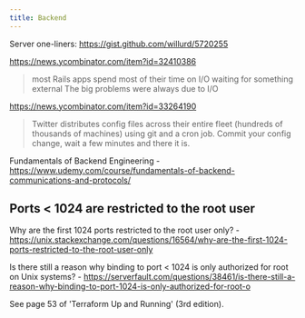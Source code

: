 ```yaml
---
title: Backend
---
```


Server one-liners: https://gist.github.com/willurd/5720255

https://news.ycombinator.com/item?id=32410386

> most Rails apps spend most of their time on I/O waiting for something external
> The big problems were always due to I/O

https://news.ycombinator.com/item?id=33264190

> Twitter distributes config files across their entire fleet (hundreds of thousands of machines) using git and a cron job. Commit your config change, wait a few minutes and there it is.

Fundamentals of Backend Engineering - https://www.udemy.com/course/fundamentals-of-backend-communications-and-protocols/

## Ports < 1024 are restricted to the root user

Why are the first 1024 ports restricted to the root user only? - https://unix.stackexchange.com/questions/16564/why-are-the-first-1024-ports-restricted-to-the-root-user-only

Is there still a reason why binding to port < 1024 is only authorized for root on Unix systems? - https://serverfault.com/questions/38461/is-there-still-a-reason-why-binding-to-port-1024-is-only-authorized-for-root-o

See page 53 of 'Terraform Up and Running' (3rd edition).

